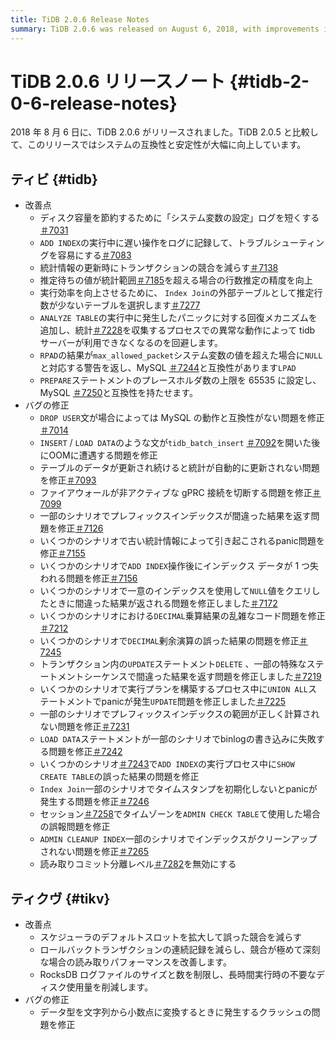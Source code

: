 ```yaml
---
title: TiDB 2.0.6 Release Notes
summary: TiDB 2.0.6 was released on August 6, 2018, with improvements in system compatibility and stability. The release includes various improvements and bug fixes for TiDB and TiKV. Some notable improvements include reducing transaction conflicts, improving row count estimation accuracy, and adding a recover mechanism for panics during the execution of `ANALYZE TABLE`. Bug fixes address issues such as incompatible `DROP USER` statement behavior, OOM errors for `INSERT`/`LOAD DATA` statements, and incorrect results for prefix index and `DECIMAL` operations. TiKV also sees improvements in scheduler slots, rollback transaction records, and RocksDB log file management, along with a fix for a crash issue during data type conversion.
---
```


# TiDB 2.0.6 リリースノート {#tidb-2-0-6-release-notes}

2018 年 8 月 6 日に、TiDB 2.0.6 がリリースされました。TiDB 2.0.5 と比較して、このリリースではシステムの互換性と安定性が大幅に向上しています。

## ティビ {#tidb}

-   改善点
    -   ディスク容量を節約するために「システム変数の設定」ログを短くする[＃7031](https://github.com/pingcap/tidb/pull/7031)
    -   `ADD INDEX`の実行中に遅い操作をログに記録して、トラブルシューティングを容易にする[＃7083](https://github.com/pingcap/tidb/pull/7083)
    -   統計情報の更新時にトランザクションの競合を減らす[＃7138](https://github.com/pingcap/tidb/pull/7138)
    -   推定待ちの値が統計範囲[＃7185](https://github.com/pingcap/tidb/pull/7185)を超える場合の行数推定の精度を向上
    -   実行効率を向上させるために、 `Index Join`の外部テーブルとして推定行数が少ないテーブルを選択します[＃7277](https://github.com/pingcap/tidb/pull/7277)
    -   `ANALYZE TABLE`の実行中に発生したパニックに対する回復メカニズムを追加し、統計[＃7228](https://github.com/pingcap/tidb/pull/7228)を収集するプロセスでの異常な動作によって tidb サーバーが利用できなくなるのを回避します。
    -   `RPAD`の結果が`max_allowed_packet`システム変数の値を超えた場合に`NULL`と対応する警告を返し、MySQL [＃7244](https://github.com/pingcap/tidb/pull/7244)と互換性があります`LPAD`
    -   `PREPARE`ステートメントのプレースホルダ数の上限を 65535 に設定し、MySQL [＃7250](https://github.com/pingcap/tidb/pull/7250)と互換性を持たせます。
-   バグの修正
    -   `DROP USER`文が場合によっては MySQL の動作と互換性がない問題を修正[＃7014](https://github.com/pingcap/tidb/pull/7014)
    -   `INSERT` / `LOAD DATA`のような文が`tidb_batch_insert` [＃7092](https://github.com/pingcap/tidb/pull/7092)を開いた後にOOMに遭遇する問題を修正
    -   テーブルのデータが更新され続けると統計が自動的に更新されない問題を修正[＃7093](https://github.com/pingcap/tidb/pull/7093)
    -   ファイアウォールが非アクティブな gPRC 接続を切断する問題を修正[＃7099](https://github.com/pingcap/tidb/pull/7099)
    -   一部のシナリオでプレフィックスインデックスが間違った結果を返す問題を修正[＃7126](https://github.com/pingcap/tidb/pull/7126)
    -   いくつかのシナリオで古い統計情報によって引き起こされるpanic問題を修正[＃7155](https://github.com/pingcap/tidb/pull/7155)
    -   いくつかのシナリオで`ADD INDEX`操作後にインデックス データが 1 つ失われる問題を修正[＃7156](https://github.com/pingcap/tidb/pull/7156)
    -   いくつかのシナリオで一意のインデックスを使用して`NULL`値をクエリしたときに間違った結果が返される問題を修正しました[＃7172](https://github.com/pingcap/tidb/pull/7172)
    -   いくつかのシナリオにおける`DECIMAL`乗算結果の乱雑なコード問題を修正[＃7212](https://github.com/pingcap/tidb/pull/7212)
    -   いくつかのシナリオで`DECIMAL`剰余演算の誤った結果の問題を修正[＃7245](https://github.com/pingcap/tidb/pull/7245)
    -   トランザクション内の`UPDATE`ステートメント`DELETE` 、一部の特殊なステートメントシーケンスで間違った結果を返す問題を修正しました[＃7219](https://github.com/pingcap/tidb/pull/7219)
    -   いくつかのシナリオで実行プランを構築するプロセス中に`UNION ALL`ステートメントでpanicが発生`UPDATE`問題を修正しました[＃7225](https://github.com/pingcap/tidb/pull/7225)
    -   一部のシナリオでプレフィックスインデックスの範囲が正しく計算されない問題を修正[＃7231](https://github.com/pingcap/tidb/pull/7231)
    -   `LOAD DATA`ステートメントが一部のシナリオでbinlogの書き込みに失敗する問題を修正[＃7242](https://github.com/pingcap/tidb/pull/7242)
    -   いくつかのシナリオ[＃7243](https://github.com/pingcap/tidb/pull/7243)で`ADD INDEX`の実行プロセス中に`SHOW CREATE TABLE`の誤った結果の問題を修正
    -   `Index Join`一部のシナリオでタイムスタンプを初期化しないとpanicが発生する問題を修正[＃7246](https://github.com/pingcap/tidb/pull/7246)
    -   セッション[＃7258](https://github.com/pingcap/tidb/pull/7258)でタイムゾーンを`ADMIN CHECK TABLE`て使用した場合の誤報問題を修正
    -   `ADMIN CLEANUP INDEX`一部のシナリオでインデックスがクリーンアップされない問題を修正[＃7265](https://github.com/pingcap/tidb/pull/7265)
    -   読み取りコミット分離レベル[＃7282](https://github.com/pingcap/tidb/pull/7282)を無効にする

## ティクヴ {#tikv}

-   改善点
    -   スケジューラのデフォルトスロットを拡大して誤った競合を減らす
    -   ロールバックトランザクションの連続記録を減らし、競合が極めて深刻な場合の読み取りパフォーマンスを改善します。
    -   RocksDB ログファイルのサイズと数を制限し、長時間実行時の不要なディスク使用量を削減します。
-   バグの修正
    -   データ型を文字列から小数点に変換するときに発生するクラッシュの問題を修正
